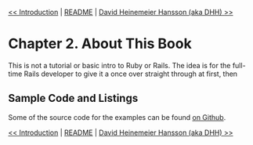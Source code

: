 [&lt;&lt; Introduction](ch01-introduction.md) | [README](README.md) | [David Heinemeier Hansson (aka DHH) &gt;&gt;](ch03-david-heinemeier-hansson--aka-dhh-.md)

# Chapter 2. About This Book

This is not a tutorial or basic intro to Ruby or Rails. The idea is for the
full-time Rails developer to give it a once over straight through at first, then

## Sample Code and Listings

Some of the source code for the examples can be found [on Github][github-url].

[&lt;&lt; Introduction](ch01-introduction.md) | [README](README.md) | [David Heinemeier Hansson (aka DHH) &gt;&gt;](ch03-david-heinemeier-hansson--aka-dhh-.md)

[github-url]: https://github.com/obie/tr5w_time_and_expenses
